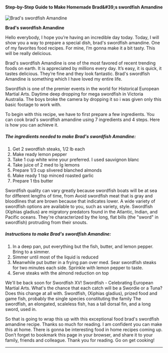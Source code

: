             

#### Step-by-Step Guide to Make Homemade Brad&amp;#39;s swordfish Amandine

![Brad's swordfish Amandine](https://img-global.cpcdn.com/recipes/ea75207853815f31/751x532cq70/brads-swordfish-amandine-recipe-main-photo.jpg)

**Brad's swordfish Amandine**

Hello everybody, I hope you’re having an incredible day today. Today, I will show you a way to prepare a special dish, brad's swordfish amandine. One of my favorites food recipes. For mine, I’m gonna make it a bit tasty. This will be really delicious.

Brad's swordfish Amandine is one of the most favored of recent trending foods on earth. It is appreciated by millions every day. It’s easy, it is quick, it tastes delicious. They’re fine and they look fantastic. Brad's swordfish Amandine is something which I have loved my entire life.

Swordfish is one of the premier events in the world for Historical European Martial Arts. Daytime deep dropping for mega swordfish in Victoria Australia. The boys broke the camera by dropping it so i was given only this basic footage to work with.

To begin with this recipe, we have to first prepare a few ingredients. You can cook brad's swordfish amandine using 7 ingredients and 4 steps. Here is how you can achieve it.

##### The ingredients needed to make Brad's swordfish Amandine:

1.  Get 2 swordfish steaks, 1/2 lb each
2.  Make ready lemon pepper
3.  Take 1 cup white wine your preferred. I used sauvignon blanc
4.  Take juice of 2 med to lg lemons
5.  Prepare 1/3 cup slivered blanched almonds
6.  Make ready 1 tsp minced roasted garlic
7.  Prepare 1 tbs butter

Swordfish quality can vary greatly because swordfish boats will be at sea for different lengths of time, from Avoid swordfish meat that is gray and bloodlines that are brown because that indicates lower. A wide variety of swordfish options are available to you, such as variety, style. Swordfish (Xiphias gladius) are migratory predators found in the Atlantic, Indian, and Pacific oceans. They're characterized by the long, flat bills (the "sword" in swordfish) protruding from their snouts.

##### Instructions to make Brad's swordfish Amandine:

1.  In a deep pan, put everything but the fish, butter, and lemon pepper. Bring to a simmer.
2.  Simmer until most of the liquid is reduced
3.  Meanwhile put butter in a frying pan over med. Sear swordfish steaks for two minutes each side. Sprinkle with lemon pepper to taste.
4.  Serve steaks with the almond reduction on top

We'll be back soon for Swordfish XV! Swordfish - Celebrating European Martial Arts. What's the chance that each catch will be a Swordie or a Tuna? Does this change at all with. Swordfish, (Xiphias gladius), prized food and game fish, probably the single species constituting the family The swordfish, an elongated, scaleless fish, has a tall dorsal fin, and a long sword, used in.

So that is going to wrap this up with this exceptional food brad's swordfish amandine recipe. Thanks so much for reading. I am confident you can make this at home. There is gonna be interesting food in home recipes coming up. Don’t forget to bookmark this page in your browser, and share it to your family, friends and colleague. Thank you for reading. Go on get cooking!

* * *